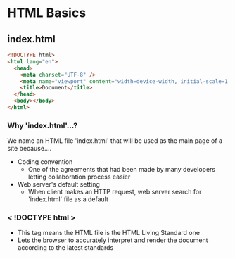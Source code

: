 # HTML Basics

## index.html

```HTML
<!DOCTYPE html>
<html lang="en">
  <head>
    <meta charset="UTF-8" />
    <meta name="viewport" content="width=device-width, initial-scale=1.0" />
    <title>Document</title>
  </head>
  <body></body>
</html>
```

### Why 'index.html'...?

We name an HTML file 'index.html' that will be used as the main page of a site because....

- Coding convention
  - One of the agreements that had been made by many developers letting collaboration process easier
- Web server's default setting
  - When client makes an HTTP request, web server search for 'index.html' file as a default

### < !DOCTYPE html >

- This tag means the HTML file is the HTML Living Standard one
- Lets the browser to accurately interpret and render the document according to the latest standards

